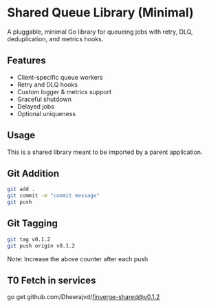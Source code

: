 # Shared Queue Library (Minimal)
A pluggable, minimal Go library for queueing jobs with retry, DLQ, deduplication, and metrics hooks.

## Features
- Client-specific queue workers
- Retry and DLQ hooks
- Custom logger & metrics support
- Graceful shutdown
- Delayed jobs
- Optional uniqueness

## Usage
This is a shared library meant to be imported by a parent application.

## Git Addition

```bash
git add .
git commit -m "commit message"
git push
```

## Git Tagging
```bash
git tag v0.1.2
git push origin v0.1.2
```

Note: Increase the above counter after each push

## T0 Fetch in services
go get github.com/Dheerajvd/finverge-shared@v0.1.2
